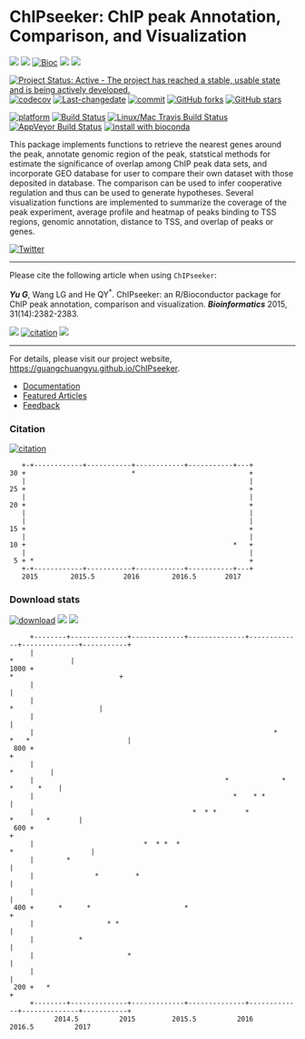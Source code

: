 ChIPseeker: ChIP peak Annotation, Comparison, and Visualization
===============================================================

[![](https://img.shields.io/badge/release%20version-1.10.3-green.svg?style=flat)](https://bioconductor.org/packages/ChIPseeker) [![](https://img.shields.io/badge/devel%20version-1.11.3-green.svg?style=flat)](https://github.com/guangchuangyu/ChIPseeker) [![Bioc](http://www.bioconductor.org/shields/years-in-bioc/ChIPseeker.svg)](https://www.bioconductor.org/packages/devel/bioc/html/ChIPseeker.html#since) [![](https://img.shields.io/badge/download-13340/total-blue.svg?style=flat)](https://bioconductor.org/packages/stats/bioc/ChIPseeker) [![](https://img.shields.io/badge/download-423/month-blue.svg?style=flat)](https://bioconductor.org/packages/stats/bioc/ChIPseeker)

[![Project Status: Active - The project has reached a stable, usable state and is being actively developed.](http://www.repostatus.org/badges/latest/active.svg)](http://www.repostatus.org/#active) [![codecov](https://codecov.io/gh/GuangchuangYu/ChIPseeker/branch/master/graph/badge.svg)](https://codecov.io/gh/GuangchuangYu/ChIPseeker/) [![Last-changedate](https://img.shields.io/badge/last%20change-2017--04--11-green.svg)](https://github.com/GuangchuangYu/ChIPseeker/commits/master) [![commit](http://www.bioconductor.org/shields/commits/bioc/ChIPseeker.svg)](https://www.bioconductor.org/packages/devel/bioc/html/ChIPseeker.html#svn_source) [![GitHub forks](https://img.shields.io/github/forks/GuangchuangYu/ChIPseeker.svg)](https://github.com/GuangchuangYu/ChIPseeker/network) [![GitHub stars](https://img.shields.io/github/stars/GuangchuangYu/ChIPseeker.svg)](https://github.com/GuangchuangYu/ChIPseeker/stargazers)

[![platform](http://www.bioconductor.org/shields/availability/devel/ChIPseeker.svg)](https://www.bioconductor.org/packages/devel/bioc/html/ChIPseeker.html#archives) [![Build Status](http://www.bioconductor.org/shields/build/devel/bioc/ChIPseeker.svg)](https://bioconductor.org/checkResults/devel/bioc-LATEST/ChIPseeker/) [![Linux/Mac Travis Build Status](https://img.shields.io/travis/GuangchuangYu/ChIPseeker/master.svg?label=Mac%20OSX%20%26%20Linux)](https://travis-ci.org/GuangchuangYu/ChIPseeker) [![AppVeyor Build Status](https://img.shields.io/appveyor/ci/Guangchuangyu/ChIPseeker/master.svg?label=Windows)](https://ci.appveyor.com/project/GuangchuangYu/ChIPseeker) [![install with bioconda](https://img.shields.io/badge/install%20with-bioconda-green.svg?style=flat)](http://bioconda.github.io/recipes/bioconductor-chipseeker/README.html)

This package implements functions to retrieve the nearest genes around the peak, annotate genomic region of the peak, statstical methods for estimate the significance of overlap among ChIP peak data sets, and incorporate GEO database for user to compare their own dataset with those deposited in database. The comparison can be used to infer cooperative regulation and thus can be used to generate hypotheses. Several visualization functions are implemented to summarize the coverage of the peak experiment, average profile and heatmap of peaks binding to TSS regions, genomic annotation, distance to TSS, and overlap of peaks or genes.

[![Twitter](https://img.shields.io/twitter/url/https/github.com/GuangchuangYu/ChIPseeker.svg?style=social)](https://twitter.com/intent/tweet?hashtags=ChIPseeker&url=http://bioinformatics.oxfordjournals.org/content/31/14/2382&screen_name=guangchuangyu)

------------------------------------------------------------------------

Please cite the following article when using `ChIPseeker`:

***Yu G***, Wang LG and He QY<sup>\*</sup>. ChIPseeker: an R/Bioconductor package for ChIP peak annotation, comparison and visualization. ***Bioinformatics*** 2015, 31(14):2382-2383.

[![](https://img.shields.io/badge/doi-10.1093/bioinformatics/btv145-green.svg?style=flat)](http://dx.doi.org/10.1093/bioinformatics/btv145) [![citation](https://img.shields.io/badge/cited%20by-45-green.svg?style=flat)](https://scholar.google.com.hk/scholar?oi=bibs&hl=en&cites=12053363057899219488) [![](https://img.shields.io/badge/Altmetric-31-green.svg?style=flat)](https://www.altmetric.com/details/3781087)

------------------------------------------------------------------------

For details, please visit our project website, <https://guangchuangyu.github.io/ChIPseeker>.

-   [Documentation](https://guangchuangyu.github.io/ChIPseeker/documentation/)
-   [Featured Articles](https://guangchuangyu.github.io/ChIPseeker/featuredArticles/)
-   [Feedback](https://guangchuangyu.github.io/ChIPseeker/#feedback)

### Citation

[![citation](https://img.shields.io/badge/cited%20by-45-green.svg?style=flat)](https://scholar.google.com.hk/scholar?oi=bibs&hl=en&cites=12053363057899219488)

       +-+------------+-----------+------------+-----------+---+
    30 +                          *                            +
       |                                                       |
    25 +                                                       +
       |                                                       |
    20 +                                                       +
       |                                                       |
       |                                                       |
    15 +                                                       +
       |                                                       |
    10 +                                                   *   +
       |                                                       |
     5 + *                                                     +
       +-+------------+-----------+------------+-----------+---+
       2015        2015.5       2016        2016.5       2017   

### Download stats

[![download](http://www.bioconductor.org/shields/downloads/ChIPseeker.svg)](https://bioconductor.org/packages/stats/bioc/ChIPseeker) [![](https://img.shields.io/badge/download-13340/total-blue.svg?style=flat)](https://bioconductor.org/packages/stats/bioc/ChIPseeker) [![](https://img.shields.io/badge/download-423/month-blue.svg?style=flat)](https://bioconductor.org/packages/stats/bioc/ChIPseeker)

         +--------+--------------+-------------+--------------+-------------+--------------+-----------+
         |                                                                              *              |
    1000 +                                                                  *                          +
         |                                                                                             |
         |                                                                       *                     |
         |                                                                                             |
         |                                                           *    *   *                        |
     800 +                                                                                             +
         |                                                                                   *         |
         |                                               *             *                   *      *    |
         |                                                 *    * *                                    |
         |                                       *  * *       *                       *        *       |
     600 +                                                                                             +
         |                           *  * *  *                                     *                   |
         |        *                                                                                    |
         |               *         *                                                                   |
         |                                                                                             |
     400 +      *      *                       *                                                       +
         |                  * *                                                                        |
         |           *                                                                                 |
         |                       *                                                                     |
         |                                                                                             |
     200 +   *                                                                                         +
         +--------+--------------+-------------+--------------+-------------+--------------+-----------+
               2014.5          2015         2015.5          2016         2016.5          2017
